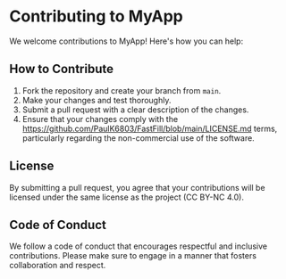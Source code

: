 # Contributing to MyApp

We welcome contributions to MyApp! Here's how you can help:

## How to Contribute

1. Fork the repository and create your branch from `main`.
2. Make your changes and test thoroughly.
3. Submit a pull request with a clear description of the changes.
4. Ensure that your changes comply with the https://github.com/PaulK6803/FastFill/blob/main/LICENSE.md terms, particularly regarding the non-commercial use of the software.

## License

By submitting a pull request, you agree that your contributions will be licensed under the same license as the project (CC BY-NC 4.0).

## Code of Conduct

We follow a code of conduct that encourages respectful and inclusive contributions. Please make sure to engage in a manner that fosters collaboration and respect.
